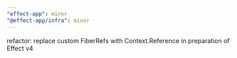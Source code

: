 ```yaml
---
"effect-app": minor
"@effect-app/infra": minor
---
```


refactor: replace custom FiberRefs with Context.Reference in preparation of Effect v4
